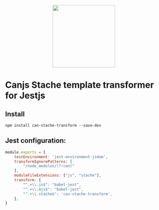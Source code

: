 <div align="center">
  <a href="https://jestjs.io/">
    <img width="200" height="200"
      src="https://jestjs.io/img/jest.png">
  </a>
</div>


# Canjs Stache template transformer for Jestjs

## Install

```shell
npm install can-stache-transform --save-dev
```

## Jest configuration:

```js
module.exports = {
    testEnvironment: 'jest-environment-jsdom',
    transformIgnorePatterns: [
        "/node_modules/(?!can)"
    ],
    moduleFileExtensions: ["js", "stache"],
    transform: {
        "^.+\\.js$": "babel-jest",
        "^.+\\.mjs$": "babel-jest",
        "^.+\\.stache$": 'can-stache-transform',
    },
}
```